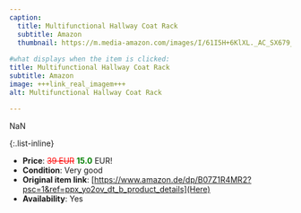 ```yaml
---
caption:
  title: Multifunctional Hallway Coat Rack
  subtitle: Amazon
  thumbnail: https://m.media-amazon.com/images/I/61I5H+6KlXL._AC_SX679_.jpg
  
#what displays when the item is clicked:
title: Multifunctional Hallway Coat Rack
subtitle: Amazon
image: +++link_real_imagem+++
alt: Multifunctional Hallway Coat Rack

---
```

NaN

{:.list-inline} 
- **Price**: <span style="color:red"><del>39 EUR</del></span> <span style="color:green">**15.0**</span> EUR!
- **Condition**: Very good
- **Original item link**: [https://www.amazon.de/dp/B07Z1R4MR2?psc=1&ref=ppx_yo2ov_dt_b_product_details](Here)
- **Availability**: Yes
